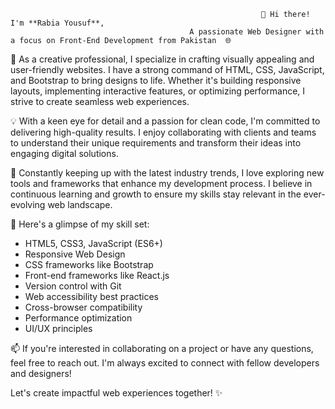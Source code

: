                                                             👋 Hi there! I'm **Rabia Yousuf**,
                                            A passionate Web Designer with a focus on Front-End Development from Pakistan  🌐

🎨 As a creative professional, I specialize in crafting visually appealing and user-friendly websites. I have a strong command of HTML, CSS, JavaScript, and Bootstrap to bring designs to life. Whether it's building responsive layouts, implementing interactive features, or optimizing performance, I strive to create seamless web experiences.

💡 With a keen eye for detail and a passion for clean code, I'm committed to delivering high-quality results. I enjoy collaborating with clients and teams to understand their unique requirements and transform their ideas into engaging digital solutions.

🚀 Constantly keeping up with the latest industry trends, I love exploring new tools and frameworks that enhance my development process. I believe in continuous learning and growth to ensure my skills stay relevant in the ever-evolving web landscape.

🌟 Here's a glimpse of my skill set:
- HTML5, CSS3, JavaScript (ES6+)
- Responsive Web Design
- CSS frameworks like Bootstrap
- Front-end frameworks like React.js
- Version control with Git
- Web accessibility best practices
- Cross-browser compatibility
- Performance optimization
- UI/UX principles

📫 If you're interested in collaborating on a project or have any questions, feel free to reach out. I'm always excited to connect with fellow developers and designers!

Let's create impactful web experiences together! ✨
